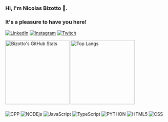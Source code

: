 ### Hi, I'm Nicolas Bizotto 🐝.
### It's a pleasure to have you here!

[![LinkedIn](https://img.shields.io/badge/LinkedIn-0077B5?style=for-the-badge&logo=linkedin&logoColor=white)](https://www.linkedin.com/in/nicolas-ian-bizotto-410388208/)
[![Instagram](https://img.shields.io/badge/Instagram-E4405F?style=for-the-badge&logo=instagram&logoColor=white)](https://www.instagram.com/0bizotto/)
[![Twitch](https://img.shields.io/badge/Twitch-9146FF?style=for-the-badge&logo=twitch&logoColor=white)](https://www.twitch.tv/bizott0)

<div style= "display: inline_block">
<img height="200em" alt="Bizotto's GitHub Stats" src="https://github-readme-stats.vercel.app/api?username=Bizotto&show_icons=true&theme=highcontrast&count_private=false">
<img height="200em" alt="Top Langs" src="https://github-readme-stats.vercel.app/api/top-langs/?username=Bizotto&layout=compact&langs_count=100&theme=highcontrast">
</div>

 <div style= "display: inline_block"><br/>
 <img align="center" alt="CPP" src="https://img.shields.io/badge/C%2B%2B-00599C?style=for-the-badge&logo=c%2B%2B&logoColor=white">
 <img align="center" alt="NODEjs" src="https://img.shields.io/badge/Node.js-43853D?style=for-the-badge&logo=node.js&logoColor=white">
 <img align="center" alt="JavaScript" src="https://img.shields.io/badge/JavaScript-323330?style=for-the-badge&logo=javascript&logoColor=F7DF1E">
 <img align="center" alt="TypeScript" src="https://img.shields.io/badge/TypeScript-007ACC?style=for-the-badge&logo=typescript&logoColor=white">
 <img align="center" alt="PYTHON" src="https://img.shields.io/badge/Python-14354C?style=for-the-badge&logo=python&logoColor=white">
 <img align="center" alt="HTML5" src="https://img.shields.io/badge/HTML5-E34F26?style=for-the-badge&logo=html5&logoColor=white">
 <img align="center" alt="CSS" src="https://img.shields.io/badge/CSS3-1572B6?style=for-the-badge&logo=css3&logoColor=white">
</div>
